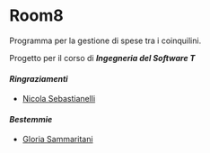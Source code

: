 # Room8
Programma per la gestione di spese tra i coinquilini.

Progetto per il corso di **_Ingegneria del Software T_**

#### _Ringraziamenti_
* [Nicola Sebastianelli](https://nicolasebastianelli.github.io/)
#### _Bestemmie_
* [Gloria Sammaritani](https://gloriasam.github.io/)
